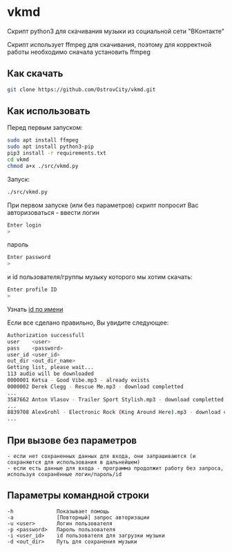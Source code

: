 # vkmd
Скрипт python3 для скачивания музыки из социальной сети "ВКонтакте"

Скрипт использует ffmpeg для скачивания, поэтому для корректной работы необходимо сначала установить ffmpeg

## Как скачать
```bash
git clone https://github.com/OstrovCity/vkmd.git
```

## Как использовать
Перед первым запуском:
```bash
sudo apt install ffmpeg
sudo apt install python3-pip
pip3 install -r requirements.txt
cd vkmd
chmod a+x ./src/vkmd.py
```
Запуск:
```bash
./src/vkmd.py
```
При первом запуске (или без параметров) скрипт попросит Вас авторизоваться - ввести логин
```bash
Enter login
>
```
пароль
```bash
Enter password
> 
```
и id пользователя/группы музыку которого мы хотим скачать:
```bash
Enter profile ID
> 
```
 Узнать [id по имени](http://regvk.com/id/)

Если все сделано правильно, Вы увидите следующее:
```bash
Authorization successfull
user    <user>
pass    <password>
user_id <user_id>
out_dir <out_dir_name>
Getting list, please wait...
113 audio will be downloaded
0000001 Ketsa - Good Vibe.mp3 - already exists
0000002 Derek Clegg - Rescue Me.mp3 - download completted
...
3587662 Anton Vlasov - Trailer Sport Stylish.mp3 - download completted
...
8839708 AlexGrohl - Electronic Rock (King Around Here).mp3 - download completted
...
```

## При вызове без параметров
    - если нет сохраненных данных для входа, они запрашиваются (и сохраняются для использования в дальнейшем)
    - если есть данные для входа - программа продолжит работу без запроса, используя сохранённые логин/пароль/id

## Параметры командной строки
    -h              Показывает помощь
    -a              [Повторный] запрос авторизации
    -u <user>       Логин пользователя
    -p <password>   Пароль пользователя
    -i <user_id>    id пользователя для загрузки музыки
    -d <out_dir>    Путь для сохранения музыки
